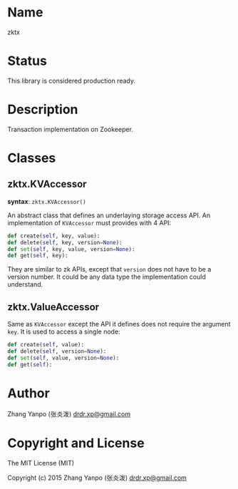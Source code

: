 
#   Name

zktx

#   Status

This library is considered production ready.

#   Description

Transaction implementation on Zookeeper.

#   Classes

##  zktx.KVAccessor

**syntax**:
`zktx.KVAccessor()`

An abstract class that defines an underlaying storage access API.
An implementation of `KVAccessor` must provides with 4 API:

```python
def create(self, key, value):
def delete(self, key, version=None):
def set(self, key, value, version=None):
def get(self, key):
```

They are similar to zk APIs, except that `version` does not have to be a version
number. It could be any data type the implementation could understand.


##  zktx.ValueAccessor

Same as `KVAccessor` except the API it defines does not require the argument
`key`.
It is used to access a single node:

```python
def create(self, value):
def delete(self, version=None):
def set(self, value, version=None):
def get(self):
```


#   Author

Zhang Yanpo (张炎泼) <drdr.xp@gmail.com>

#   Copyright and License

The MIT License (MIT)

Copyright (c) 2015 Zhang Yanpo (张炎泼) <drdr.xp@gmail.com>
